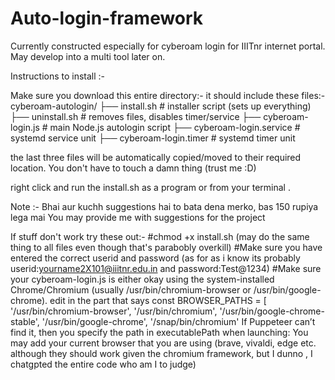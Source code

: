 # Auto-login-framework
Currently constructed especially for cyberoam login for IIITnr internet portal. May develop into a multi tool later on.

Instructions to install :- 

Make sure you download this entire directory:- 
it should include these files:- cyberoam-autologin/
├── install.sh                 # installer script (sets up everything)
├── uninstall.sh               # removes files, disables timer/service
├── cyberoam-login.js          # main Node.js autologin script
├── cyberoam-login.service     # systemd service unit
├── cyberoam-login.timer       # systemd timer unit

the last three files will be automatically copied/moved to their required location. You don't have to touch a damn thing (trust me :D)

right click and run the install.sh as a program or from your terminal .

Note :- Bhai aur kuchh suggestions hai to bata dena merko, bas 150 rupiya lega mai 
You may provide me with suggestions for the project

If stuff don't work try these out:-
#chmod +x install.sh 
(may do the same thing to all files even though that's parabobly overkill)
#Make sure you have entered the correct userid and password (as for as i know its probably userid:yourname2X101@iiitnr.edu.in and password:Test@1234)
#Make sure your cyberoam-login.js is either okay using the system-installed Chrome/Chromium (usually /usr/bin/chromium-browser or /usr/bin/google-chrome).
edit in the part that says const BROWSER_PATHS = [
  '/usr/bin/chromium-browser',
  '/usr/bin/chromium',
  '/usr/bin/google-chrome-stable',
  '/usr/bin/google-chrome',
  '/snap/bin/chromium'
If Puppeteer can’t find it, then you specify the path in executablePath when launching:
You may add your current browser that you are using (brave, vivaldi, edge etc. although they should work given the chromium framework, but I dunno , I chatgpted the entire code who am I to judge)
